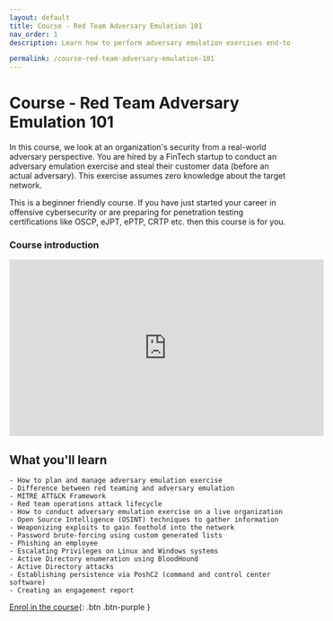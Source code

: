 ```yaml
---
layout: default
title: Course - Red Team Adversary Emulation 101
nav_order: 1
description: Learn how to perform adversary emulation exercises end-to-end. 

permalink: /course-red-team-adversary-emulation-101
---
```

# Course - Red Team Adversary Emulation 101

In this course, we look at an organization's security from a real-world adversary perspective. You are hired by a FinTech startup to conduct an adversary emulation exercise and steal their customer data (before an actual adversary). This exercise assumes zero knowledge about the target network. 

This is a beginner friendly course. If you have just started your career in offensive cybersecurity or are preparing for penetration testing certifications like OSCP, eJPT, ePTP, CRTP etc. then this course is for you. 

### Course introduction 


<iframe width="560" height="315" src="https://www.youtube.com/embed/wAonnM-AkQE" title="YouTube video player" frameborder="0" allow="accelerometer; autoplay; clipboard-write; encrypted-media; gyroscope; picture-in-picture" allowfullscreen></iframe>

## What you'll learn

    - How to plan and manage adversary emulation exercise
    - Difference between red teaming and adversary emulation
    - MITRE ATT&CK Framework
    - Red team operations attack lifecycle
    - How to conduct adversary emulation exercise on a live organization
    - Open Source Intelligence (OSINT) techniques to gather information
    - Weaponizing exploits to gain foothold into the network
    - Password brute-forcing using custom generated lists
    - Phishing an employee
    - Escalating Privileges on Linux and Windows systems
    - Active Directory enumeration using BloodHound
    - Active Directory attacks
    - Establishing persistence via PoshC2 (command and control center software)
    - Creating an engagement report


[Enrol in the course](https://courses.yaksas.in/p/adversary-emulation-101-mimicking-a-real-world-cyber-attack/?product_id=2250813&coupon_code=YCSCAELAUNCHSALE){: .btn .btn-purple }
